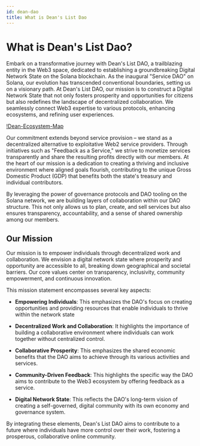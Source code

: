 ```yaml
---
id: dean-dao
title: What is Dean's List Dao
---
```


# What is Dean's List Dao?

Embark on a transformative journey with Dean's List DAO, a trailblazing entity in the Web3 space, dedicated to establishing a groundbreaking Digital Network State on the Solana blockchain. As the inaugural "Service DAO" on Solana, our evolution has transcended conventional boundaries, setting us on a visionary path. At Dean's List DAO, our mission is to construct a Digital Network State that not only fosters prosperity and opportunities for citizens but also redefines the landscape of decentralized collaboration. We seamlessly connect Web3 expertise to various protocols, enhancing ecosystems, and refining user experiences. 

[!Dean-Ecosystem-Map](/static/img/Dao-Ecosystem-Map.png)

Our commitment extends beyond service provision – we stand as a decentralized alternative to exploitative Web2 service providers. Through initiatives such as "Feedback as a Service," we strive to monetize services transparently and share the resulting profits directly with our members. At the heart of our mission is a dedication to creating a thriving and inclusive environment where aligned goals flourish, contributing to the unique Gross Domestic Product (GDP) that benefits both the state's treasury and individual contributors.
 
By leveraging the power of governance protocols and DAO tooling on the Solana network, we are building layers of collaboration within our DAO structure. This not only allows us to plan, create, and sell services but also ensures transparency, accountability, and a sense of shared ownership among our members.


Our Mission
---

Our mission is to empower individuals through decentralized work and collaboration. We envision a digital network state where prosperity and opportunity are accessible to all, breaking down geographical and societal barriers. Our core values center on transparency, inclusivity, community empowerment, and continuous innovation.

This mission statement encompasses several key aspects:

* **Empowering Individuals**: This emphasizes the DAO's focus on creating opportunities and providing resources that enable individuals to thrive within the network state

* **Decentralized Work and Collaboration**: It highlights the importance of building a collaborative environment where individuals can work together without centralized control.

* **Collaborative Prosperity**: This emphasizes the shared economic benefits that the DAO aims to achieve through its various activities and services.

* **Community-Driven Feedback**: This highlights the specific way the DAO aims to contribute to the Web3 ecosystem by offering feedback as a service.

* **Digital Network State**: This reflects the DAO's long-term vision of creating a self-governed, digital community with its own economy and governance system.

By integrating these elements, Dean's List DAO aims to contribute to a future where individuals have more control over their work, fostering a prosperous, collaborative online community.